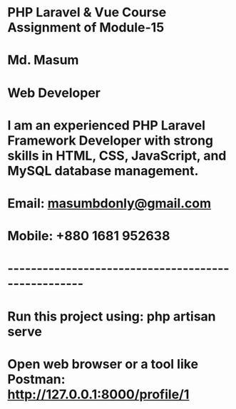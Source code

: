 # PHP Laravel & Vue Course Assignment of Module-15

# Md. Masum
# Web Developer
# I am an experienced PHP Laravel Framework Developer with strong skills in HTML, CSS, JavaScript, and MySQL database management.
# Email: masumbdonly@gmail.com
# Mobile: +880 1681 952638

# ---------------------------------------------------

# Run this project using: php artisan serve

# Open web browser or a tool like Postman: http://127.0.0.1:8000/profile/1

